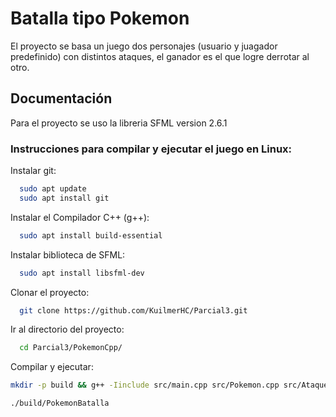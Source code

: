 
# Batalla tipo Pokemon

El proyecto se basa un juego dos personajes (usuario y juagador predefinido) con distintos ataques, el ganador es el que logre derrotar al otro.


## Documentación

Para el proyecto se uso la libreria SFML version 2.6.1


### Instrucciones para compilar y ejecutar el juego en Linux:

Instalar git:

```bash
  sudo apt update
  sudo apt install git
```
Instalar el Compilador C++ (g++):

```bash
  sudo apt install build-essential
```

Instalar biblioteca de SFML:
```bash
  sudo apt install libsfml-dev
```

Clonar el proyecto:

```bash
  git clone https://github.com/KuilmerHC/Parcial3.git
```

Ir al directorio del proyecto:

```bash
  cd Parcial3/PokemonCpp/
```

Compilar y ejecutar:

```bash
mkdir -p build && g++ -Iinclude src/main.cpp src/Pokemon.cpp src/Ataque.cpp -o build/PokemonBatalla -lsfml-graphics -lsfml-window -lsfml-system -lsfml-audio -std=c++17 -Wall -Wextra -g

./build/PokemonBatalla
```


